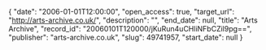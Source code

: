 {
  "date": "2006-01-01T12:00:00", 
  "open_access": true, 
  "target_url": "http://arts-archive.co.uk/", 
  "description": "", 
  "end_date": null, 
  "title": "Arts Archive", 
  "record_id": "20060101T120000/jKuRun4uCHliNFbCZil9pg==", 
  "publisher": "arts-archive.co.uk", 
  "slug": 49741957, 
  "start_date": null
}

